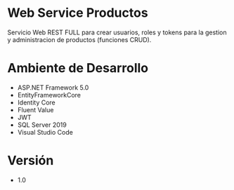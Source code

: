 # Web Service Productos
Servicio Web REST FULL para crear usuarios, roles y tokens para la gestion y administracion de productos (funciones CRUD).
# Ambiente de Desarrollo
- ASP.NET Framework 5.0
- EntityFrameworkCore
- Identity Core
- Fluent Value
- JWT
- SQL Server 2019
- Visual Studio Code
# Versión
- 1.0
